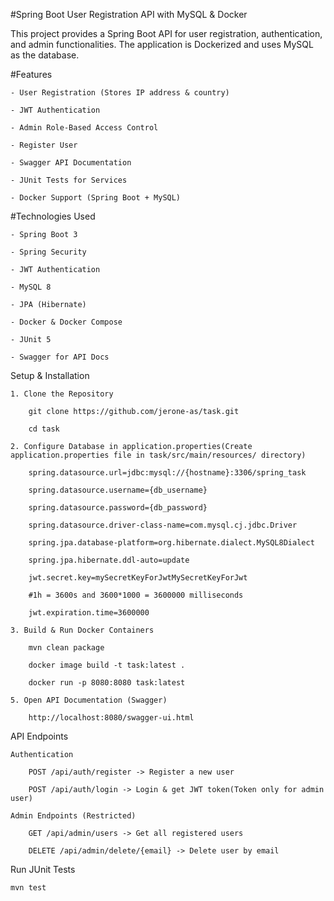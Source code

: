 #Spring Boot User Registration API with MySQL & Docker

This project provides a Spring Boot API for user registration, authentication, and admin functionalities. The application is Dockerized and uses MySQL as the database.

#Features

    - User Registration (Stores IP address & country)

    - JWT Authentication

    - Admin Role-Based Access Control

    - Register User

    - Swagger API Documentation

    - JUnit Tests for Services

    - Docker Support (Spring Boot + MySQL)

#Technologies Used

    - Spring Boot 3

    - Spring Security

    - JWT Authentication
    
    - MySQL 8

    - JPA (Hibernate)

    - Docker & Docker Compose

    - JUnit 5

    - Swagger for API Docs

Setup & Installation

    1. Clone the Repository

        git clone https://github.com/jerone-as/task.git

        cd task

    2. Configure Database in application.properties(Create application.properties file in task/src/main/resources/ directory)

        spring.datasource.url=jdbc:mysql://{hostname}:3306/spring_task

        spring.datasource.username={db_username}

        spring.datasource.password={db_password}

        spring.datasource.driver-class-name=com.mysql.cj.jdbc.Driver

        spring.jpa.database-platform=org.hibernate.dialect.MySQL8Dialect

        spring.jpa.hibernate.ddl-auto=update

        jwt.secret.key=mySecretKeyForJwtMySecretKeyForJwt

        #1h = 3600s and 3600*1000 = 3600000 milliseconds
        
        jwt.expiration.time=3600000 

    3. Build & Run Docker Containers

        mvn clean package

        docker image build -t task:latest .

        docker run -p 8080:8080 task:latest

    5. Open API Documentation (Swagger)

        http://localhost:8080/swagger-ui.html

API Endpoints

    Authentication

        POST /api/auth/register -> Register a new user

        POST /api/auth/login -> Login & get JWT token(Token only for admin user)

    Admin Endpoints (Restricted)
    
        GET /api/admin/users -> Get all registered users

        DELETE /api/admin/delete/{email} -> Delete user by email

Run JUnit Tests

    mvn test